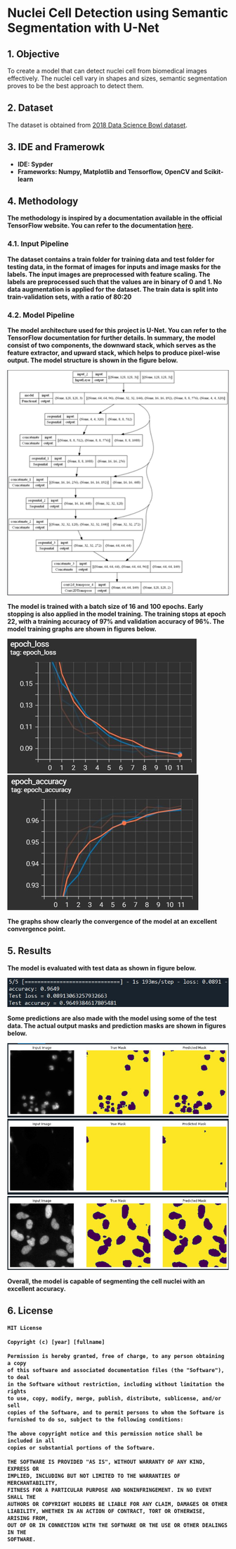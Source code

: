 # Nuclei Cell Detection using Semantic Segmentation with U-Net

## 1. Objective
To create a model that can detect nuclei cell from biomedical images effectively. The nuclei cell vary in shapes and sizes, semantic segmentation proves to be the best approach to detect them.

## 2. Dataset
The dataset is obtained from [2018 Data Science Bowl dataset](https://www.kaggle.com/c/data-science-bowl-2018).

## 3. IDE and Framerowk
- <b>IDE<b>: Sypder
- <b>Frameworks<b>: Numpy, Matplotlib and Tensorflow, OpenCV and Scikit-learn

## 4. Methodology
The methodology is inspired by a documentation available in the official TensorFlow website. You can refer to the documentation [here](https://www.tensorflow.org/tutorials/images/segmentation).

### 4.1. Input Pipeline
The dataset contains a train folder for training data and test folder for testing data, in the format of images for inputs and image masks for the labels. The input images are preprocessed with feature scaling. The labels are preprocessed such that the values are in binary of 0 and 1. No data augmentation is applied for the dataset. The train data is split into train-validation sets, with a ratio of 80:20

### 4.2. Model Pipeline
The model architecture used for this project is U-Net. You can refer to the TensorFlow documentation for further details. In summary, the model consist of two components, the downward stack, which serves as the feature extractor, and upward stack, which helps to produce pixel-wise output. The model structure is shown in the figure below.

![Model](images/model.jpg)

The model is trained with a batch size of 16 and 100 epochs. Early stopping is also applied in the model training. The training stops at epoch 22, with a training accuracy of 97% and validation accuracy of 96%. The model training graphs are shown in figures below.

![Loss graph](images/lossGraph.jpg) ![Accuracy graph](images/accuracyGraph.jpg)

The graphs show clearly the convergence of the model at an excellent convergence point.

## 5. Results
The model is evaluated with test data as shown in figure below.

![Test Result](images/test_result.jpg)

Some predictions are also made with the model using some of the test data. The actual output masks and prediction masks are shown in figures below.

![Prediction 1](images/prediction_1.jpg)
![Prediction 2](images/prediction_2.jpg)
![Prediction 3](images/prediction_3.jpg)

Overall, the model is capable of segmenting the cell nuclei with an excellent accuracy.

## 6. License
```
MIT License

Copyright (c) [year] [fullname]

Permission is hereby granted, free of charge, to any person obtaining a copy
of this software and associated documentation files (the "Software"), to deal
in the Software without restriction, including without limitation the rights
to use, copy, modify, merge, publish, distribute, sublicense, and/or sell
copies of the Software, and to permit persons to whom the Software is
furnished to do so, subject to the following conditions:

The above copyright notice and this permission notice shall be included in all
copies or substantial portions of the Software.

THE SOFTWARE IS PROVIDED "AS IS", WITHOUT WARRANTY OF ANY KIND, EXPRESS OR
IMPLIED, INCLUDING BUT NOT LIMITED TO THE WARRANTIES OF MERCHANTABILITY,
FITNESS FOR A PARTICULAR PURPOSE AND NONINFRINGEMENT. IN NO EVENT SHALL THE
AUTHORS OR COPYRIGHT HOLDERS BE LIABLE FOR ANY CLAIM, DAMAGES OR OTHER
LIABILITY, WHETHER IN AN ACTION OF CONTRACT, TORT OR OTHERWISE, ARISING FROM,
OUT OF OR IN CONNECTION WITH THE SOFTWARE OR THE USE OR OTHER DEALINGS IN THE
SOFTWARE.
```
